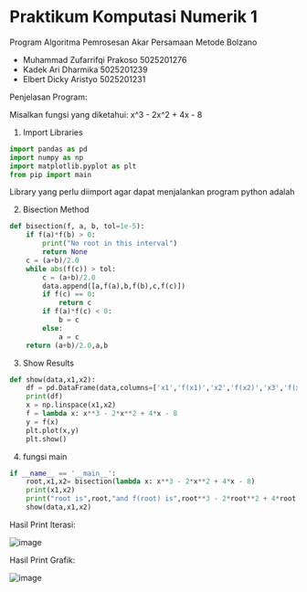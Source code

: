 # Praktikum Komputasi Numerik 1
Program Algoritma Pemrosesan Akar Persamaan Metode Bolzano

- Muhammad Zufarrifqi Prakoso	5025201276
- Kadek Ari Dharmika	5025201239
- Elbert Dicky Aristyo	5025201231

Penjelasan Program:

Misalkan fungsi yang diketahui: x^3 - 2x^2 + 4x - 8

1. Import Libraries
```python
import pandas as pd
import numpy as np
import matplotlib.pyplot as plt
from pip import main
```
Library yang perlu diimport agar dapat menjalankan program python adalah 

2. Bisection Method
```python
def bisection(f, a, b, tol=1e-5):
    if f(a)*f(b) > 0:
        print("No root in this interval")
        return None
    c = (a+b)/2.0
    while abs(f(c)) > tol:
        c = (a+b)/2.0
        data.append([a,f(a),b,f(b),c,f(c)])
        if f(c) == 0:
            return c
        if f(a)*f(c) < 0:
            b = c
        else:
            a = c
    return (a+b)/2.0,a,b
```
3. Show Results
```python
def show(data,x1,x2):
    df = pd.DataFrame(data,columns=['x1','f(x1)','x2','f(x2)','x3','f(x3)'])
    print(df)
    x = np.linspace(x1,x2)
    f = lambda x: x**3 - 2*x**2 + 4*x - 8
    y = f(x)
    plt.plot(x,y)
    plt.show()
```
4. fungsi main
```python
if __name__ == '__main__':
    root,x1,x2= bisection(lambda x: x**3 - 2*x**2 + 4*x - 8)
    print(x1,x2)
    print("root is",root,"and f(root) is",root**3 - 2*root**2 + 4*root - 8)
    show(data,x1,x2)
```
Hasil Print Iterasi:

![image](https://user-images.githubusercontent.com/55837575/198862907-b60e4ec7-b037-49d5-8440-c2b5dcdc98ab.png)

Hasil Print Grafik:

![image](https://user-images.githubusercontent.com/55837575/198862924-7a45adeb-2b29-4528-87b8-481ab03f3183.png)




